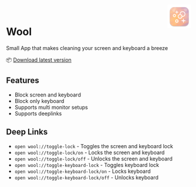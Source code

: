 <img src=".github/media/Wool@2x.png" alt="Wool" width="64" align="right"/>
<br />

# Wool

Small App that makes cleaning your screen and keyboard a breeze

📦 [Download latest version](https://github.com/velocityzen/Wool/releases)

## Features

- Block screen and keyboard
- Block only keyboard
- Supports multi monitor setups
- Supports deeplinks

## Deep Links

- `open wool://toggle-lock` - Toggles the screen and keyboard lock
- `open wool://toggle-lock/on` - Locks the screen and keyboard
- `open wool://toggle-lock/off` - Unlocks the screen and keyboard
- `open wool://toggle-keyboard-lock` - Toggles keyboard lock
- `open wool://toggle-keyboard-lock/on` - Locks keyboard
- `open wool://toggle-keyboard-lock/off` - Unlocks keyboard
